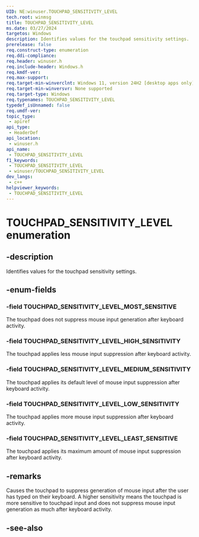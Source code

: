 ```yaml
---
UID: NE:winuser.TOUCHPAD_SENSITIVITY_LEVEL
tech.root: winmsg
title: TOUCHPAD_SENSITIVITY_LEVEL
ms.date: 03/27/2024
targetos: Windows
description: Identifies values for the touchpad sensitivity settings.
prerelease: false
req.construct-type: enumeration
req.ddi-compliance: 
req.header: winuser.h
req.include-header: Windows.h
req.kmdf-ver: 
req.max-support: 
req.target-min-winverclnt: Windows 11, version 24H2 [desktop apps only]
req.target-min-winversvr: None supported
req.target-type: Windows
req.typenames: TOUCHPAD_SENSITIVITY_LEVEL
typedef_isUnnamed: false
req.umdf-ver: 
topic_type:
 - apiref
api_type:
 - HeaderDef
api_location:
 - winuser.h
api_name:
 - TOUCHPAD_SENSITIVITY_LEVEL
f1_keywords:
 - TOUCHPAD_SENSITIVITY_LEVEL
 - winuser/TOUCHPAD_SENSITIVITY_LEVEL
dev_langs:
 - c++
helpviewer_keywords:
 - TOUCHPAD_SENSITIVITY_LEVEL
---
```


# TOUCHPAD_SENSITIVITY_LEVEL enumeration

## -description

Identifies values for the touchpad sensitivity settings.

## -enum-fields

### -field TOUCHPAD_SENSITIVITY_LEVEL_MOST_SENSITIVE

The touchpad does not suppress mouse input generation after keyboard activity.

### -field TOUCHPAD_SENSITIVITY_LEVEL_HIGH_SENSITIVITY

The touchpad applies less mouse input suppression after keyboard activity.

### -field TOUCHPAD_SENSITIVITY_LEVEL_MEDIUM_SENSITIVITY

The touchpad applies its default level of mouse input suppression after keyboard activity.

### -field TOUCHPAD_SENSITIVITY_LEVEL_LOW_SENSITIVITY

The touchpad applies more mouse input suppression after keyboard activity.

### -field TOUCHPAD_SENSITIVITY_LEVEL_LEAST_SENSITIVE

The touchpad applies its maximum amount of mouse input suppression after keyboard activity.

## -remarks

Causes the touchpad to suppress generation of mouse input after the user has typed on their keyboard. A higher sensitivity means the touchpad is more sensitive to touchpad input and does not suppress mouse input generation as much after keyboard activity.

## -see-also


